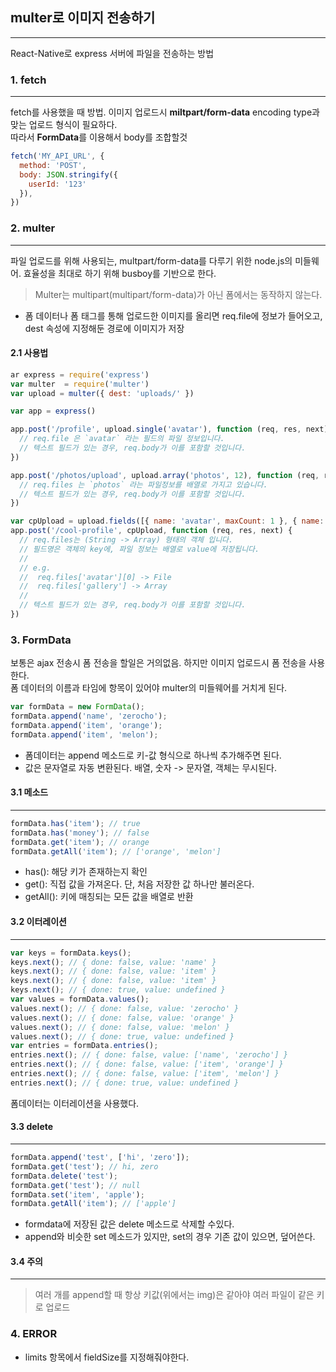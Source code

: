 ## multer로 이미지 전송하기
***
React-Native로 express 서버에 파일을 전송하는 방법
### 1. fetch
***
fetch를 사용했을 때 방법. 이미지 업로드시 **miltpart/form-data** encoding type과 맞는 업로드 형식이 필요하다.  
따라서 **FormData**를 이용해서 body를 조합할것 

```js
fetch('MY_API_URL', {
  method: 'POST',
  body: JSON.stringify({
    userId: '123'
  }),
})
```

### 2. multer
***
파일 업로드를 위해 사용되는, multpart/form-data를 다루기 위한 node.js의 미들웨어. 효율성을 최대로 하기 위해 busboy를 기반으로 한다.

> Multer는 multipart(multipart/form-data)가 아닌 폼에서는 동작하지 않는다.  


- 폼 데이터나 폼 태그를 통해 업로드한 이미지를 올리면 req.file에 정보가 들어오고, dest 속성에 지정해둔 경로에 이미지가 저장

#### 2.1 사용법
```js
ar express = require('express')
var multer  = require('multer')
var upload = multer({ dest: 'uploads/' })

var app = express()

app.post('/profile', upload.single('avatar'), function (req, res, next) {
  // req.file 은 `avatar` 라는 필드의 파일 정보입니다.
  // 텍스트 필드가 있는 경우, req.body가 이를 포함할 것입니다.
})

app.post('/photos/upload', upload.array('photos', 12), function (req, res, next) {
  // req.files 는 `photos` 라는 파일정보를 배열로 가지고 있습니다.
  // 텍스트 필드가 있는 경우, req.body가 이를 포함할 것입니다.
})

var cpUpload = upload.fields([{ name: 'avatar', maxCount: 1 }, { name: 'gallery', maxCount: 8 }])
app.post('/cool-profile', cpUpload, function (req, res, next) {
  // req.files는 (String -> Array) 형태의 객체 입니다.
  // 필드명은 객체의 key에, 파일 정보는 배열로 value에 저장됩니다.
  //
  // e.g.
  //  req.files['avatar'][0] -> File
  //  req.files['gallery'] -> Array
  //
  // 텍스트 필드가 있는 경우, req.body가 이를 포함할 것입니다.
})
```

### 3. FormData
보통은 ajax 전송시 폼 전송을 할일은 거의없음. 하지만 이미지 업로드시 폼 전송을 사용한다.  
폼 데이터의 이름과 타임에 항목이 있어야 multer의 미들웨어를 거치게 된다. 
```js
var formData = new FormData();
formData.append('name', 'zerocho');
formData.append('item', 'orange');
formData.append('item', 'melon');
``` 
- 폼데이터는 append 메소드로 키-값 형식으로 하나씩 추가해주면 된다.
- 값은 문자열로 자동 변환된다. 배열, 숫자 -> 문자열, 객체는 무시된다.
#### 3.1 메소드
***
```js
formData.has('item'); // true
formData.has('money'); // false
formData.get('item'); // orange
formData.getAll('item'); // ['orange', 'melon']
```
- has(): 해당 키가 존재하는지 확인
- get(): 직접 값을 가져온다. 단, 처음 저장한 값 하나만 불러온다.
- getAll(): 키에 매칭되는 모든 값을 배열로 반환

#### 3.2 이터레이션
***
```js
var keys = formData.keys();
keys.next(); // { done: false, value: 'name' }
keys.next(); // { done: false, value: 'item' }
keys.next(); // { done: false, value: 'item' }
keys.next(); // { done: true, value: undefined }
var values = formData.values();
values.next(); // { done: false, value: 'zerocho' }
values.next(); // { done: false, value: 'orange' }
values.next(); // { done: false, value: 'melon' }
values.next(); // { done: true, value: undefined }
var entries = formData.entries();
entries.next(); // { done: false, value: ['name', 'zerocho'] }
entries.next(); // { done: false, value: ['item', 'orange'] }
entries.next(); // { done: false, value: ['item', 'melon'] }
entries.next(); // { done: true, value: undefined }
```
폼데이터는 이터레이션을 사용했다. 

#### 3.3 delete 
***
```js
formData.append('test', ['hi', 'zero']);
formData.get('test'); // hi, zero
formData.delete('test');
formData.get('test'); // null
formData.set('item', 'apple');
formData.getAll('item'); // ['apple']
```
- formdata에 저장된 값은 delete 메소드로 삭제할 수있다.
- append와 비슷한 set 메소드가 있지만, set의 경우 기존 값이 있으면, 덮어쓴다. 
  
#### 3.4 주의
***
> 여러 개를 append할 때 항상 키값(위에서는 img)은 같아야 여러 파일이 같은 키로 업로드
### 4. ERROR
- limits 항목에서 fieldSize를 지정해줘야한다. 